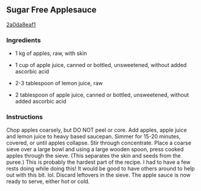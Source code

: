 ## Sugar Free Applesauce

[2a0da8eaf1](http://www.food.com/recipe/sugar-free-applesauce-218249)

### Ingredients

 - 1 kg of apples, raw, with skin

 - 1 cup of apple juice, canned or bottled, unsweetened, without added ascorbic acid

 - 2-3 tablespoon of lemon juice, raw

 - 2 tablespoon of apple juice, canned or bottled, unsweetened, without added ascorbic acid

### Instructions

Chop apples coarsely, but DO NOT peel or core. Add apples, apple juice and lemon juice to heavy based saucepan. Simmer for 15-20 minutes, covered, or until apples collapse. Stir through concentrate. Place a coarse sieve over a large bowl and using a large wooden spoon, press cooked apples through the sieve. (This separates the skin and seeds from the puree.) This is probably the hardest part of the recipe. I had to have a few rests doing while doing this! It would be good to have others around to help out with this bit. lol. Discard leftovers in the sieve. The apple sauce is now ready to serve, either hot or cold.